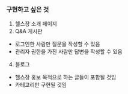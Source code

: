 ### 구현하고 싶은 것
1. 헬스장 소개 페이지
2. Q&A 게시판 
  - 로그인한 사람만 질문을 작성할 수 있음
  - 관리자 권한을 가진 사람만 답변을 작성할 수 있음
4. 블로그
  - 헬스장 홍보 목적으로 하는 글들이 포함될 것임
  - 카테고리만 구현될 것임

